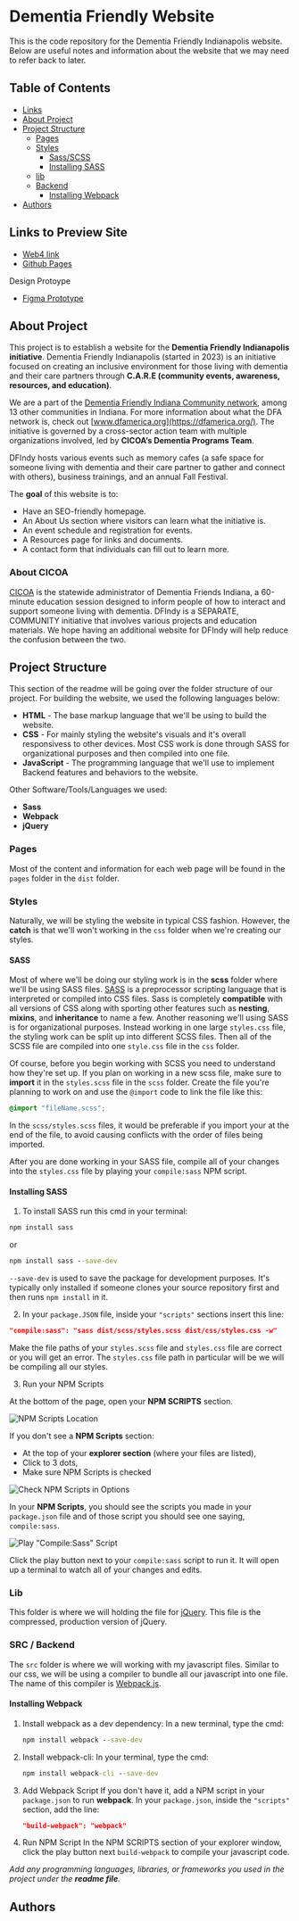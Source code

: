 # Dementia Friendly Website

This is the code repository for the Dementia Friendly Indianapolis website. Below are useful notes and information about the website that we may need to refer back to later.

## Table of Contents

- [Links](#links-to-preview-site)
- [About Project](#about-project)
- [Project Structure](#project-structure)
  - [Pages](#pages)
  - [Styles](#styles)
    - [Sass/SCSS](#sass)
    - [Installing SASS](#installing-sass)
  - [lib](#lib)
  - [Backend](#src--backend)
    - [Installing Webpack](#installing-webpack)
- [Authors](#authors)

## Links to Preview Site

- [Web4 link]()
- [Github Pages](https://pjiceskull.github.io/Dementia_Friendly/dist)

Design Protoype

- [Figma Prototype](https://www.figma.com/design/dfYjQrinWz1wNEav3O2ngM/DFIndy-Wireframe?node-id=0-1&t=8IxyJq4GGsu6haqw-1)

## About Project

This project is to establish a website for the **Dementia Friendly Indianapolis initiative**. Dementia Friendly Indianapolis (started
in 2023) is an initiative focused on creating an inclusive environment for those living with dementia and their care partners through
**C.A.R.E (community events, awareness, resources, and education)**.

We are a part of the [Dementia Friendly Indiana Community network](https://www.dementiafriendsindiana.org/), among 13 other communities in Indiana. For more information about what the DFA network is, check out [www.dfamerica.org](https://dfamerica.org/). The initiative is governed by a cross-sector action team with multiple organizations involved, led by **CICOA’s Dementia Programs Team**.

DFIndy hosts various events such as memory cafes (a safe space for someone living with dementia and their care partner to gather and
connect with others), business trainings, and an annual Fall Festival.

The **goal** of this website is to:

- Have an SEO-friendly homepage.
- An About Us section where visitors can learn what the initiative is.
- An event schedule and registration for events.
- A Resources page for links and documents.
- A contact form that individuals can fill out to learn more.

### About CICOA

[CICOA](https://cicoa.org/) is the statewide administrator of Dementia Friends Indiana, a 60-minute education session designed
to inform people of how to interact and support someone living with dementia. DFIndy is a SEPARATE, COMMUNITY initiative that
involves various projects and education materials. We hope having an additional website for DFIndy will help reduce the confusion
between the two.

## Project Structure

This section of the readme will be going over the folder structure of our project.
For building the website, we used the following languages below:

- **HTML** - The base markup language that we'll be using to build the website.
- **CSS** - For mainly styling the website's visuals and it's overall responsivess to other devices. Most CSS work is done through SASS for organizational purposes and then compiled into one file.
- **JavaScript** - The programming language that we'll use to implement Backend features and behaviors to the website.

Other Software/Tools/Languages we used:

- **Sass**
- **Webpack**
- **jQuery**

### Pages

Most of the content and information for each web page will be found in the `pages` folder in the `dist` folder.

### Styles

Naturally, we will be styling the website in typical CSS fashion. However, the **catch** is that we'll won't working in the `css` folder when we're creating our styles.

#### SASS

Most of where we'll be doing our styling work is in the **scss** folder where we'll be using SASS files. [SASS](https://sass-lang.com/) is a preprocessor scripting language that is interpreted or compiled into CSS files. Sass is completely **compatible** with all versions of CSS along with sporting other features such as **nesting**, **mixins**, and **inheritance** to name a few. Another reasoning we'll using SASS is for organizational purposes. Instead working in one large `styles.css` file, the styling work can be split up into different SCSS files. Then all of the SCSS file are compiled into one `style.css` file in the `css` folder.

Of course, before you begin working with SCSS you need to understand how they're set up. If you plan on working in a new scss file, make sure to **import** it in the `styles.scss` file in the `scss` folder. Create the file you're planning to work on and use the `@import` code to link the file like this:

```scss
@import "fileName.scss";
```

In the `scss/styles.scss` files, it would be preferable if you import your at the end of the file, to avoid causing conflicts with the order of files being imported.

After you are done working in your SASS file, compile all of your changes into the `styles.css` file by playing your `compile:sass` NPM script.

#### Installing SASS

1. To install SASS run this cmd in your terminal:

```cmd
npm install sass
```

or

```cmd
npm install sass --save-dev
```

`--save-dev` is used to save the package for development purposes. It's typically only installed if someone clones your source repository first and then runs `npm install` in it.

2. In your `package.JSON` file, inside your `"scripts"` sections insert this line:

```json
"compile:sass": "sass dist/scss/styles.scss dist/css/styles.css -w"
```

Make the file paths of your `styles.scss` file and `styles.css` file are correct or you will get an error. The `styles.css` file path in particular will be we will be compiling all our styles.

3. Run your NPM Scripts

At the bottom of the page, open your **NPM SCRIPTS** section.

![NPM Scripts Location](dist/images/readme/npm_1.PNG "NPM Scripts Location")

If you don't see a **NPM Scripts** section:

- At the top of your **explorer section** (where your files are listed),
- Click to 3 dots,
- Make sure NPM Scripts is checked

![Check NPM Scripts in Options](dist/images/readme/npm_options.png "Explorer Options")

In your **NPM Scripts**, you should see the scripts you made in your `package.json` file and of those script you should see one saying, `compile:sass`.

![Play "Compile:Sass" Script](dist/images/readme/npm_play.png "Play NPM Compile:Sass Script")

Click the play button next to your `compile:sass` script to run it. It will open up a terminal to watch all of your changes and edits.

### Lib

This folder is where we will holding the file for [jQuery](https://jquery.com/). This file is the compressed, production version of jQuery.

### SRC / Backend

The `src` folder is where we will working with my javascript files. Similar to our css, we will be using a compiler to bundle all our javascript into one file. The name of this compiler is [Webpack.js](https://webpack.js.org/).

#### Installing Webpack

1. Install webpack as a dev dependency:
   In a new terminal, type the cmd:

   ```cmd
   npm install webpack --save-dev
   ```

2. Install webpack-cli:
   In your terminal, type the cmd:

   ```cmd
   npm install webpack-cli --save-dev
   ```

3. Add Webpack Script
   If you don't have it, add a NPM script in your `package.json` to run **webpack**.
   In your `package.json`, inside the `"scripts"` section, add the line:

   ```json
   "build-webpack": "webpack"
   ```

4. Run NPM Script
   In the NPM SCRIPTS section of your explorer window, click the play button next `build-webpack` to compile your javascript code.

_Add any programming languages, libraries, or frameworks you used in the project under the **readme file**._

## Authors
